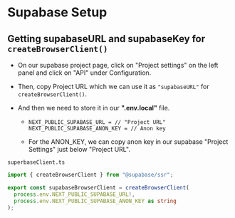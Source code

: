 # Supabase Setup



## Getting supabaseURL and supabaseKey for `createBrowserClient()`

- On our supabase project page, click on "Project settings" on the left panel and click on "API" under Configuration.

- Then, copy Project URL which we can use it as `"supabaseURL"` for `createBrowserClient()`.

- And then we need to store it in our **".env.local"** file.

  - ```.env
    NEXT_PUBLIC_SUPABASE_URL = // "Project URL"
    NEXT_PUBLIC_SUPABASE_ANON_KEY = // Anon key
    ```

  - For the ANON_KEY, we can copy anon key in our supabase "Project Settings" just below "Project URL".



`superbaseClient.ts`

```ts
import { createBrowserClient } from "@supabase/ssr";

export const supabaseBrowserClient = createBrowserClient(
  process.env.NEXT_PUBLIC_SUPABASE_URL!,
  process.env.NEXT_PUBLIC_SUPABASE_ANON_KEY as string
);
```

